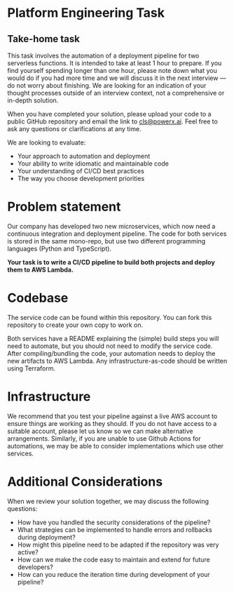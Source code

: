 # Platform Engineering Task

## Take-home task

This task involves the automation of a deployment pipeline for two serverless functions. It is intended to take at least 1 hour to prepare. If you find yourself spending longer than one hour, please note down what you would do if you had more time and we will discuss it in the next interview — do not worry about finishing. We are looking for an indication of your thought processes outside of an interview context, not a comprehensive or in-depth solution. 

When you have completed your solution, please upload your code to a public GitHub repository and email the link to [cls@powerx.ai](mailto:cls@powerx.ai). Feel free to ask any questions or clarifications at any time.

We are looking to evaluate:

- Your approach to automation and deployment
- Your ability to write idiomatic and maintainable code
- Your understanding of CI/CD best practices
- The way you choose development priorities

# Problem statement

Our company has developed two new microservices, which now need a continuous integration and deployment pipeline. The code for both services is stored in the same mono-repo, but use two different programming languages (Python and TypeScript). 

**Your task is to write a CI/CD pipeline to build both projects and deploy them to AWS Lambda.**

# Codebase

The service code can be found within this repository. You can fork this repository to create your own copy to work on.

Both services have a README explaining the (simple) build steps you will need to automate, but you should not need to modify the service code. After compiling/bundling the code, your automation needs to deploy the new artifacts to AWS Lambda. Any infrastructure-as-code should be written using Terraform.

# Infrastructure

We recommend that you test your pipeline against a live AWS account to ensure things are working as they should. If you do not have access to a suitable account, please let us know so we can make alternative arrangements. Similarly, if you are unable to use Github Actions for automations, we may be able to consider implementations which use other services.

# Additional Considerations

When we review your solution together, we may discuss the following questions:

- How have you handled the security considerations of the pipeline?
- What strategies can be implemented to handle errors and rollbacks during deployment?
- How might this pipeline need to be adapted if the repository was very active?
- How can we make the code easy to maintain and extend for future developers?
- How can you reduce the iteration time during development of your pipeline?
